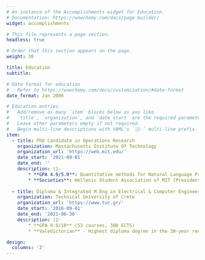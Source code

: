 ```yaml
---
# An instance of the Accomplishments widget for Education.
# Documentation: https://wowchemy.com/docs/page-builder/
widget: accomplishments

# This file represents a page section.
headless: true

# Order that this section appears on the page.
weight: 30

title: Education
subtitle:

# Date format for education
#   Refer to https://wowchemy.com/docs/customization/#date-format
date_format: Jan 2006

# Education entries.
#   Add/remove as many `item` blocks below as you like.
#   `title`, `organization`, and `date_start` are the required parameters.
#   Leave other parameters empty if not required.
#   Begin multi-line descriptions with YAML's `|2-` multi-line prefix.
item:
  - title: PhD Candidate in Operations Research
    organization: Massachusetts Institute Of Technology
    organization_url: 'https://web.mit.edu/'
    date_start: '2021-09-01'
    date_end: ''
    description: |2-
        * **GPA 4.9/5.0**: Quantitative methods for Natural Language Processing, Machine Learning under a modern Optimization Lens, Linear Optimization, Integer Optimization, Statistical Learning, Fundamentals of Probability, Robust Optimization, Nonlinear Optimization.
        * **Societies**: Hellenic Student Association of MIT (President - 2022-2023) 
        
  - title: Diploma & Integrated M.Eng in Electrical & Computer Engineering
    organization: Technical University of Crete
    organization_url: 'https://www.tuc.gr/'
    date_start: '2016-09-01'
    date_end: '2021-06-30'
    description: |2-
        * **GPA 9.9/10** (53 courses, 300 ECTS)
        * **Valedictorian** - Highest diploma degree in the 30-year recorded history of the department

design:
  columns: '2'
---
```

